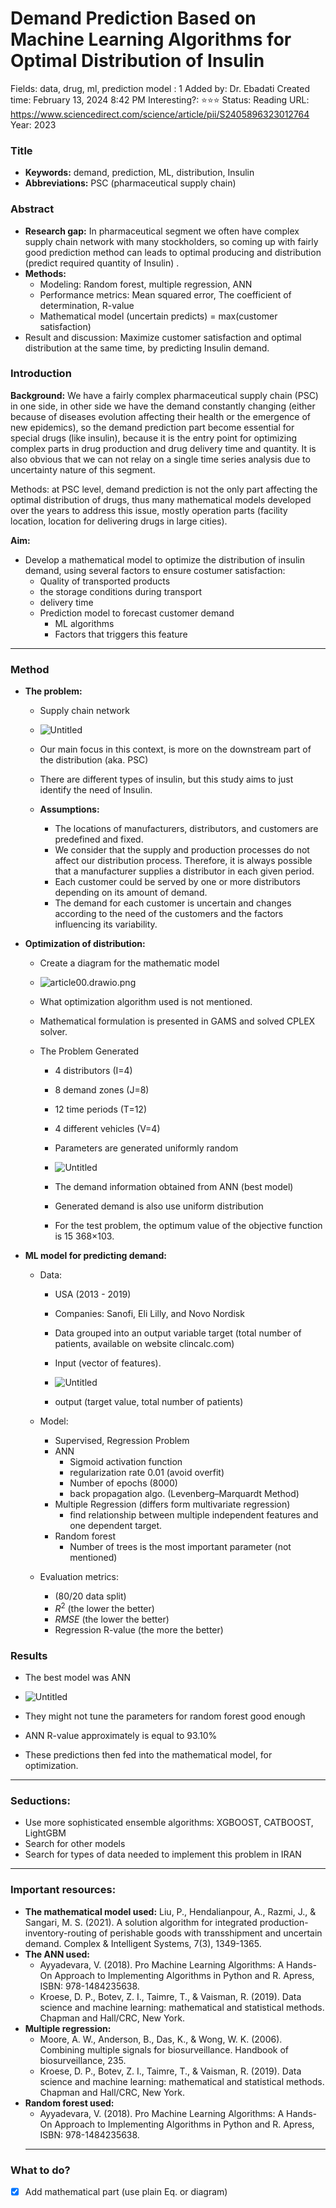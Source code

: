 # Demand Prediction Based on Machine Learning Algorithms for Optimal Distribution of Insulin

Fields: data, drug, ml, prediction model
: 1
Added by: Dr. Ebadati
Created time: February 13, 2024 8:42 PM
Interesting?: ⭐⭐⭐
Status: Reading
URL: https://www.sciencedirect.com/science/article/pii/S2405896323012764
Year: 2023

### Title

- **Keywords:** demand, prediction, ML, distribution, Insulin
- **Abbreviations:** PSC (pharmaceutical supply chain)

### Abstract

- **Research gap:** In pharmaceutical segment we often have complex supply chain network with many stockholders, so coming up with fairly good prediction method can leads to optimal producing and distribution (predict required quantity of Insulin) .
- **Methods:**
  - Modeling: Random forest, multiple regression, ANN
  - Performance metrics: Mean squared error, The coefficient of determination, R-value
  - Mathematical model (uncertain predicts) = max(customer satisfaction)
- Result and discussion: Maximize customer satisfaction and optimal distribution at the same time, by predicting Insulin demand.

### Introduction

**Background:** We have a fairly complex pharmaceutical supply chain (PSC) in one side, in other side we have the demand constantly changing (either because of diseases evolution affecting their health or the emergence of new epidemics), so the demand prediction part become essential for special drugs (like insulin), because it is the entry point for optimizing complex parts in drug production and drug delivery time and quantity. It is also obvious that we can not relay on a single time series analysis due to uncertainty nature of this segment.

Methods: at PSC level, demand prediction is not the only part affecting the optimal distribution of drugs, thus many mathematical models developed over the years to address this issue, mostly operation parts (facility location, location for delivering drugs in large cities).

**Aim:**

- Develop a mathematical model to optimize the distribution of insulin demand, using several factors to ensure costumer satisfaction:
  - Quality of transported products
  - the storage conditions during transport
  - delivery time
  - Prediction model to forecast customer demand
    - ML algorithms
    - Factors that triggers this feature

---

### Method

- **The problem:**

  - Supply chain network

  - ![Untitled](./images/Untitled.png)

  - Our main focus in this context, is more on the downstream part of the distribution (aka. PSC)
  - There are different types of insulin, but this study aims to just identify the need of Insulin.
  - **Assumptions:**
    - The locations of manufacturers, distributors, and customers are predefined and fixed.
    - We consider that the supply and production processes do not affect our distribution process. Therefore, it is always possible that a manufacturer supplies a distributor in each given period.
    - Each customer could be served by one or more distributors depending on its amount of demand.
    - The demand for each customer is uncertain and changes according to the need of the customers and the factors influencing its variability.

- **Optimization of distribution:**

  - Create a diagram for the mathematic model

  - ![article00.drawio.png](./images/article00.drawio.png)

  - What optimization algorithm used is not mentioned.
  - Mathematical formulation is presented in GAMS and solved CPLEX solver.
  - The Problem Generated

    - 4 distributors (I=4)
    - 8 demand zones (J=8)
    - 12 time periods (T=12)
    - 4 different vehicles (V=4)
    - Parameters are generated uniformly random

    - ![Untitled](./images/Untitled%201.png)

    - The demand information obtained from ANN (best model)
    - Generated demand is also use uniform distribution
    - For the test problem, the optimum value of the objective function is 15 368×103.

- **ML model for predicting demand:**

  - Data:

    - USA (2013 - 2019)
    - Companies: Sanofi, Eli Lilly, and Novo Nordisk
    - Data grouped into an output variable target (total number of patients, available on website clincalc.com)
    - Input (vector of features).

    - ![Untitled](./images/Untitled%202.png)

    - output (target value, total number of patients)

  - Model:
    - Supervised, Regression Problem
    - ANN
      - Sigmoid activation function
      - regularization rate 0.01 (avoid overfit)
      - Number of epochs (8000)
      - back propagation algo. (Levenberg–Marquardt Method)
    - Multiple Regression (differs form multivariate regression)
      - find relationship between multiple independent features and one dependent target.
    - Random forest
      - Number of trees is the most important parameter (not mentioned)
  - Evaluation metrics:
    - (80/20 data split)
    - $R^2$ (the lower the better)
    - $RMSE$ (the lower the better)
    - Regression R-value (the more the better)

### Results

- The best model was ANN

- ![Untitled](./images/Untitled%203.png)

- They might not tune the parameters for random forest good enough
- ANN R-value approximately is equal to 93.10%
- These predictions then fed into the mathematical model, for optimization.

---

### Seductions:

- Use more sophisticated ensemble algorithms: XGBOOST, CATBOOST, LightGBM
- Search for other models
- Search for types of data needed to implement this problem in IRAN

---

### Important resources:

- **The mathematical model used:** Liu, P., Hendalianpour, A., Razmi, J., & Sangari, M. S. (2021). A solution algorithm for integrated production-inventory-routing of perishable goods with transshipment and uncertain demand. Complex & Intelligent Systems, 7(3), 1349-1365.
- **The ANN used:**
  - Ayyadevara, V. (2018). Pro Machine Learning Algorithms: A Hands-On Approach to Implementing Algorithms in Python and R. Apress, ISBN: 978-1484235638.
  - Kroese, D. P., Botev, Z. I., Taimre, T., & Vaisman, R. (2019). Data science and machine learning: mathematical and statistical methods. Chapman and Hall/CRC, New York.
- **Multiple regression:**
  - Moore, A. W., Anderson, B., Das, K., & Wong, W. K. (2006). Combining multiple signals for biosurveillance. Handbook of biosurveillance, 235.
  - Kroese, D. P., Botev, Z. I., Taimre, T., & Vaisman, R. (2019). Data science and machine learning: mathematical and statistical methods. Chapman and Hall/CRC, New York.
- **Random forest used:**
  - Ayyadevara, V. (2018). Pro Machine Learning Algorithms: A Hands-On Approach to Implementing Algorithms in Python and R. Apress, ISBN: 978-1484235638.
  ***

### What to do?

- [x] Add mathematical part (use plain Eq. or diagram)
